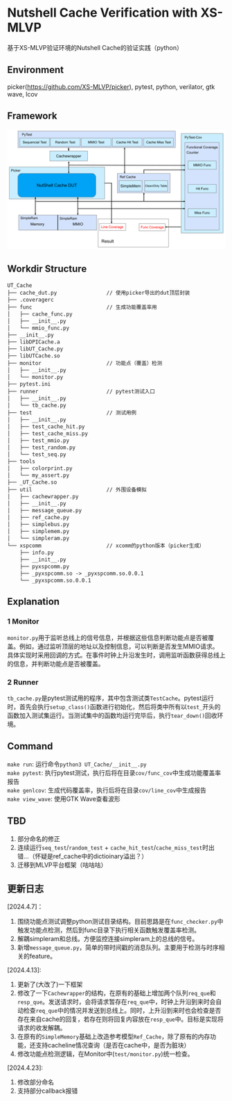 # Nutshell Cache Verification with XS-MLVP
基于XS-MLVP验证环境的Nutshell Cache的验证实践（python）

## Environment

picker(<https://github.com/XS-MLVP/picker>), pytest, python, verilator, gtk wave, lcov

## Framework
![](img/2024-04-18-13-23-21.png)

## Workdir Structure
```
UT_Cache
├── cache_dut.py                // 使用picker导出的dut顶层封装
├── .coveragerc
├── func                        // 生成功能覆盖率用
│   ├── cache_func.py
│   ├── __init__.py
│   └── mmio_func.py
├── __init__.py
├── libDPICache.a
├── libUT_Cache.py
├── libUTCache.so
├── monitor                     // 功能点（覆盖）检测
│   ├── __init__.py
│   └── monitor.py
├── pytest.ini
├── runner                      // pytest测试入口
│   ├── __init__.py
│   └── tb_cache.py
├── test                        // 测试用例
│   ├── __init__.py
│   ├── test_cache_hit.py
│   ├── test_cache_miss.py
│   ├── test_mmio.py
│   ├── test_random.py
│   └── test_seq.py
├── tools
│   ├── colorprint.py
│   └── my_assert.py
├── _UT_Cache.so
├── util                        // 外围设备模拟
│   ├── cachewrapper.py
│   ├── __init__.py
│   ├── message_queue.py
│   ├── ref_cache.py
│   ├── simplebus.py
│   ├── simplemem.py
│   └── simpleram.py
└── xspcomm                     // xcomm的python版本（picker生成）
    ├── info.py
    ├── __init__.py
    ├── pyxspcomm.py
    ├── _pyxspcomm.so -> _pyxspcomm.so.0.0.1
    └── _pyxspcomm.so.0.0.1
```

## Explanation
### 1 Monitor
`monitor.py`用于监听总线上的信号信息，并根据这些信息判断功能点是否被覆盖。例如，通过监听顶层的地址以及控制信息，可以判断是否发生MMIO请求。  
具体实现时采用回调的方式。在事件时钟上升沿发生时，调用监听函数获得总线上的信息，并判断功能点是否被覆盖。

### 2 Runner
`tb_cache.py`是pytest测试用的程序，其中包含测试类`TestCache`。pytest运行时，首先会执行`setup_class()`函数进行初始化，然后将类中所有以`test_`开头的函数加入测试集运行。当测试集中的函数均运行完毕后，执行`tear_down()`回收环境。

## Command
`make run`: 运行命令`python3 UT_Cache/__init__.py`  
`make pytest`: 执行pytest测试，执行后将在目录`cov/func_cov`中生成功能覆盖率报告  
`make genlcov`: 生成代码覆盖率，执行后将在目录`cov/line_cov`中生成报告  
`make view_wave`: 使用GTK Wave查看波形  

## TBD
1. 部分命名的修正  
2. 连续运行`seq_test`/`random_test` + `cache_hit_test`/`cache_miss_test`时出错...（怀疑是ref_cache中的dictioinary溢出？）
3. 迁移到MLVP平台框架（咕咕咕）

## 更新日志
[2024.4.7]：  
1. 围绕功能点测试调整python测试目录结构。目前思路是在`func_checker.py`中触发功能点检测，然后到func目录下执行相关函数触发覆盖率检测。  
2. 解耦simpleram和总线。方便监控连接simpleram上的总线的信号。  
3. 新增`message_queue.py`，简单的带时间戳的消息队列。主要用于检测与时序相关的feature。  

[2024.4.13]:
1. 更新了(大改了)一下框架
2. 修改了一下`Cachewrapper`的结构，在原有的基础上增加两个队列`req_que`和`resp_que`。发送请求时，会将请求暂存在`req_que`中，时钟上升沿到来时会自动检查`req_que`中的情况并发送到总线上。同时，上升沿到来时也会检查是否存在来自cache的回复，若存在则将回复内容放在`resp_que`中。目标是实现将请求的收发解耦。  
3. 在原有的`SimpleMemory`基础上改造参考模型`Ref_Cache`，除了原有的内存功能，还支持cacheline情况查询（是否在cache中，是否为脏块）
4. 修改功能点检测逻辑，在Monitor中(`test/monitor.py`)统一检查。  

[2024.4.23]:
1. 修改部分命名
2. 支持部分callback报错
